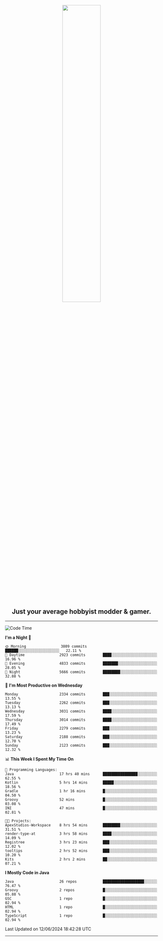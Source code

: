 <div align="center">
  <a href="https://apexmodder.xyz/"><img width="50%" height="50%" src="https://i.imgur.com/pc4HkGz.png"></a>
</div>
<h2 align="center">Just your average hobbyist modder & gamer.</h2>

---

<!--START_SECTION:waka-->
![Code Time](http://img.shields.io/badge/Code%20Time-1%2C237%20hrs%2041%20mins-blue)

**I'm a Night 🦉** 

```text
🌞 Morning                3809 commits        ██████░░░░░░░░░░░░░░░░░░░   22.11 % 
🌆 Daytime                2923 commits        ████░░░░░░░░░░░░░░░░░░░░░   16.96 % 
🌃 Evening                4833 commits        ███████░░░░░░░░░░░░░░░░░░   28.05 % 
🌙 Night                  5666 commits        ████████░░░░░░░░░░░░░░░░░   32.88 % 
```
📅 **I'm Most Productive on Wednesday** 

```text
Monday                   2334 commits        ███░░░░░░░░░░░░░░░░░░░░░░   13.55 % 
Tuesday                  2262 commits        ███░░░░░░░░░░░░░░░░░░░░░░   13.13 % 
Wednesday                3031 commits        ████░░░░░░░░░░░░░░░░░░░░░   17.59 % 
Thursday                 3014 commits        ████░░░░░░░░░░░░░░░░░░░░░   17.49 % 
Friday                   2279 commits        ███░░░░░░░░░░░░░░░░░░░░░░   13.23 % 
Saturday                 2188 commits        ███░░░░░░░░░░░░░░░░░░░░░░   12.70 % 
Sunday                   2123 commits        ███░░░░░░░░░░░░░░░░░░░░░░   12.32 % 
```


📊 **This Week I Spent My Time On** 

```text
💬 Programming Languages: 
Java                     17 hrs 40 mins      ████████████████░░░░░░░░░   62.55 % 
Kotlin                   5 hrs 14 mins       █████░░░░░░░░░░░░░░░░░░░░   18.56 % 
Gradle                   1 hr 16 mins        █░░░░░░░░░░░░░░░░░░░░░░░░   04.50 % 
Groovy                   52 mins             █░░░░░░░░░░░░░░░░░░░░░░░░   03.08 % 
INI                      47 mins             █░░░░░░░░░░░░░░░░░░░░░░░░   02.81 % 

🐱‍💻 Projects: 
ApexStudios-Workspace    8 hrs 54 mins       ████████░░░░░░░░░░░░░░░░░   31.51 % 
render-type-at           3 hrs 58 mins       ████░░░░░░░░░░░░░░░░░░░░░   14.09 % 
Registree                3 hrs 23 mins       ███░░░░░░░░░░░░░░░░░░░░░░   12.02 % 
tooltips                 2 hrs 52 mins       ███░░░░░░░░░░░░░░░░░░░░░░   10.20 % 
Kits                     2 hrs 2 mins        ██░░░░░░░░░░░░░░░░░░░░░░░   07.21 % 
```

**I Mostly Code in Java** 

```text
Java                     26 repos            ███████████████████░░░░░░   76.47 % 
Groovy                   2 repos             █░░░░░░░░░░░░░░░░░░░░░░░░   05.88 % 
GSC                      1 repo              █░░░░░░░░░░░░░░░░░░░░░░░░   02.94 % 
HTML                     1 repo              █░░░░░░░░░░░░░░░░░░░░░░░░   02.94 % 
TypeScript               1 repo              █░░░░░░░░░░░░░░░░░░░░░░░░   02.94 % 
```




 Last Updated on 12/06/2024 18:42:28 UTC
<!--END_SECTION:waka-->

---
